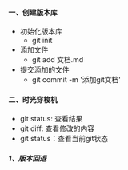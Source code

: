 #### 一、创建版本库
- 初始化版本库
	- git init
- 添加文件
	- git add 文档.md
- 提交添加的文件
	- git commit -m '添加git文档'

#### 二、时光穿梭机

- git status: 查看结果
- git diff: 查看修改的内容
- git status：查看当前git状态

##### 1、版本回退